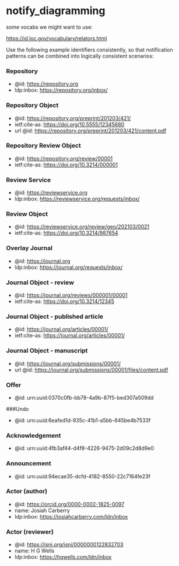 # notify_diagramming

some vocabs we might want to use:

https://id.loc.gov/vocabulary/relators.html



Use the following example identifiers consistently, so that notification patterns can be combined into logically consistent scenarios:

### Repository
* @id: https://repository.org
* ldp:inbox: https://repository.org/inbox/

### Repository Object
* @id: https://repository.org/preprint/201203/421/
* ietf:cite-as: https://doi.org/10.5555/12345680
* url @id: https://repository.org/preprint/201203/421/content.pdf

### Repository Review Object
* @id: https://repository.org/review/00001
* ietf:cite-as: https://doi.org/10.3214/000001

### Review Service
* @id: https://reviewservice.org
* ldp:inbox: https://reviewservice.org/requests/inbox/

### Review Object
* @id: https://reviewservice.org/review/geo/202103/0021
* ietf:cite-as: https://doi.org/10.3214/987654

### Overlay Journal
* @id: https://journal.org
* ldp:inbox: https://journal.org/requests/inbox/

### Journal Object - review
* @id: https://journal.org/reviews/000001/00001
* ietf:cite-as: https://doi.org/10.3214/12345

### Journal Object - published article
* @id: https://journal.org/articles/00001/
* ietf:cite-as: https://journal.org/articles/00001/

### Journal Object - manuscript
* @id: https://journal.org/submissions/00001/
* url @id: https://journal.org/submissions/00001/files/content.pdf

### Offer
* @id: urn:uuid:0370c0fb-bb78-4a9b-87f5-bed307a509dd

###Undo
* @id: urn:uuid:6eafed1d-935c-41b1-a5bb-645be4b7533f

### Acknowledgement
* @id: urn:uuid:4fb3af44-d4f8-4226-9475-2d09c2d8d9e0

### Announcement
* @id: urn:uuid:94ecae35-dcfd-4182-8550-22c7164fe23f

### Actor (author)
* @id: https://orcid.org/0000-0002-1825-0097
* name: Josiah Carberry
* ldp:inbox: https://josiahcarberry.com/ldn/inbox

### Actor (reviewer)
* @id: https://isni.org/isni/0000000122832703
* name: H G Wells
* ldp:inbox: https://hgwells.com/ldn/inbox